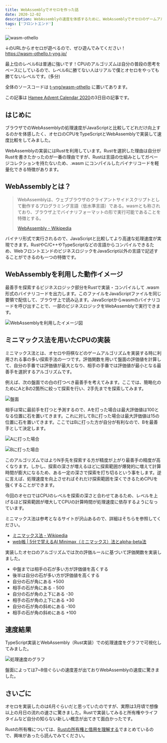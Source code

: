 ```yaml
---
title: WebAssemblyでオセロを作った話
date: 2020-12-02
description: WebAssemblyの速度を体感するために、WebAssemblyでオセロのゲームアルゴリズムを実装しました
tags: ['フロントエンド']
---
```

![wasm-othello](./wasm-othello.png)

↓のURLからオセロが遊べるので、ぜひ遊んでみてください！  
https://wasm-othello.t-yng.jp/

最上位のレベル6は普通に強いです！CPUのアルゴリズムは自分の普段の思考をベースにしているので、レベル6に勝てない人はリアルで僕とオセロをやっても勝てないレベルです。(多分)

全体のソースコードは [t-yng/wasm-othello](https://github.com/t-yng/wasm-othello) に置いてあります。

この記事は [Hamee Advent Calendar 2020](https://qiita.com/advent-calendar/2020/hamee)の3日目の記事です。

## はじめに

ブラウザでのWebAssemblyの処理速度がJavaScriptと比較してどれだけ向上するのかを体感したく、オセロのCPUをTypeScriptとWebAssemblyで実装して速度比較をしてみました。

WebAssemblyの実装にはRustを利用しています。Rustを選択した理由は自分がRustを書きたかったのが一番の理由ですが、Rustは言語の仕組みとしてガベージコレクションを持たないため、.wasm にコンパイルしたバイナリコードを軽量化できる特徴があります。

## WebAssemblyとは？
> WebAssemblyは、ウェブブラウザのクライアントサイドスクリプトとして動作するプログラミング言語（低水準言語）である。wasmとも称されており、ブラウザ上でバイナリフォーマットの形で実行可能であることを特徴とする。
> 
> [WebAssembly - Wikipedia](https://ja.wikipedia.org/wiki/WebAssembly)

バイナリ形式で実行されるので、JavaScriptと比較してより高速な処理速度が実現できます。RustやC/C++やTypeScriptなどの言語からコンパイルできるため、WebフロントエンドのビジネスロジックをJavaScript以外の言語で記述することができるのも一つの特徴です。

## WebAssemblyを利用した動作イメージ
最善手を探索するビジネスロジック部分をRustで実装・コンパイルして .wasm 形式のバイナリコードを出力します。このファイルをJavaScriptファイルを同じ要領で配信して、ブラウザ上で読み込ます。JavaScriptからwasmのバイナリコードを呼び出すことで、一部のビジネスロジックをWebAssemblyで実行できます。

![WebAssemblyを利用したイメージ図](./wasm.png)

## ミニマックス法を用いたCPUの実装
ミニマックス法とは、オセロや将棋などのゲームアルゴリズムを実装する時に利用される事の多い探索手法の一つです。評価関数を用いて盤面の評価値を計算して、自分の手番では評価値が最大となり、相手の手番では評価値が最小となる最善手を選択するアルゴリズムです。

例えば、次の盤面での白の打つべき最善手を考えてみます。ここでは、簡略化のためにAとBの2箇所に絞って探索を行い、2手先までを探索してみます。

![盤面](./board.png)

相手は常に最前手を打つと予測するので、Aを打った場合は最大評価値は100となる位置に石を置いてきます。これに対してBに打った場合は最大評価値は15の位置に石を置いてきます。ここではBに打った方が自分が有利なので、Bを最善手として決定します。

![Aに打った場合](./board_select_A.png)

![Bに打った場合](./board_select_B.png)

このアルゴリズムではよりN手先を探索する方が精度が上がり最善手の精度が高くなります。しかし、探索の深さが増えるほどに探索範囲が爆発的に増えて計算時間が膨大になるため、ある一定の深さで探索を打ち切るという事をします。逆に言えば、処理速度を向上させればそれだけ探索範囲を深くできるためCPUを強くすることができます。  

今回のオセロではCPUのレベルを探索の深さと合わせてあるため、レベルを上げるほど探索範囲が増大してCPUの計算時間が処理速度に依存するようになっています。

ミニマックス法は参考となるサイトが沢山あるので、詳細はそちらを参照してください。  
- [ミニマックス法 \- Wikipedia](https://ja.wikipedia.org/wiki/%E3%83%9F%E3%83%8B%E3%83%9E%E3%83%83%E3%82%AF%E3%82%B9%E6%B3%95)
- [web帳 \| 5分で覚えるAI Minimax（ミニマックス）法とalpha\-beta法](https://www.webcyou.com/?p=6997)

実装したオセロのアルゴリズムでは次の評価ルールに基づいて評価関数を実装しました。

- 中盤までは相手の石が多い方が評価値を高くする
- 後半は自分の石が多い方が評価値を高くする
- 自分の石が角にある +500
- 相手の石が角にある - 500
- 自分の石が角の上下にある -30
- 相手の石が角の上下にある +30
- 自分の石が角の斜めにある -100
- 相手の石が角の斜めにある +100

## 速度結果
TypeScript実装とWebAssembly（Rust実装）での処理速度をグラフで可視化してみました。

![処理速度のグラフ](./speed.png)

盤面によっては7~8倍ぐらいの速度差が出ておりWebAssemblyの速度に驚きました。

## さいごに
オセロを実装したのは6月ぐらいだと思っていたのですが、実際は3月頃で想像以上の月日の流れの速さに驚きました。Rustで実装してみると所有権やライフタイムなど自分の知らない新しい概念が出てきて面白かったです。

Rustの所有権については、[Rustの所有権と借用を理解する](https://t-yng.jp/posts/rust-ownership/)でまとめているので、興味があったら読んでみてください。